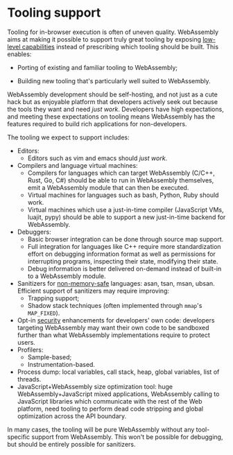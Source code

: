 ---
---
# Tooling support

Tooling for in-browser execution is often of uneven quality. WebAssembly aims at
making it possible to support truly great tooling by exposing
[low-level capabilities][] instead of prescribing which tooling should be
built. This enables:
* Porting of existing and familiar tooling to WebAssembly;
* Building new tooling that's particularly well suited to WebAssembly.

  [low-level capabilities]: https://extensiblewebmanifesto.org

WebAssembly development should be self-hosting, and not just as a cute hack but
as enjoyable platform that developers actively seek out because the tools they
want and need *just work*. Developers have high expectations, and meeting these
expectations on tooling means WebAssembly has the features required to build
rich applications for non-developers.

The tooling we expect to support includes:
* Editors:
  - Editors such as vim and emacs should *just work*.
* Compilers and language virtual machines:
  - Compilers for languages which can target WebAssembly (C/C++, Rust, Go, C#)
    should be able to run in WebAssembly themselves, emit a WebAssembly module
    that can then be executed.
  - Virtual machines for languages such as bash, Python, Ruby should work.
  - Virtual machines which use a just-in-time compiler (JavaScript VMs, luajit,
    pypy) should be able to support a new just-in-time backend for WebAssembly.
* Debuggers:
  - Basic browser integration can be done through source map support.
  - Full integration for languages like C++ require more standardization effort
    on debugging information format as well as permissions for interrupting
    programs, inspecting their state, modifying their state.
  - Debug information is better delivered on-demand instead of built-in to a
    WebAssembly module.
* Sanitizers for [non-memory-safe](Security.md#memory-safety) languages: asan,
  tsan, msan, ubsan. Efficient support of sanitizers may require improving:
  - Trapping support;
  - Shadow stack techniques (often implemented through `mmap`'s `MAP_FIXED`).
* Opt-in [security](Security.md) enhancements for developers' own code:
  developers targeting WebAssembly may want their own code to be sandboxed
  further than what WebAssembly implementations require to protect users.
* Profilers:
  - Sample-based;
  - Instrumentation-based.
* Process dump: local variables, call stack, heap, global variables, list of
  threads.
* JavaScript+WebAssembly size optimization tool: huge WebAssembly+JavaScript
  mixed applications, WebAssembly calling to JavaScript libraries which
  communicate with the rest of the Web platform, need tooling to perform
  dead code stripping and global optimization across the API boundary.

In many cases, the tooling will be pure WebAssembly without any tool-specific
support from WebAssembly. This won't be possible for debugging, but should be
entirely possible for sanitizers.

